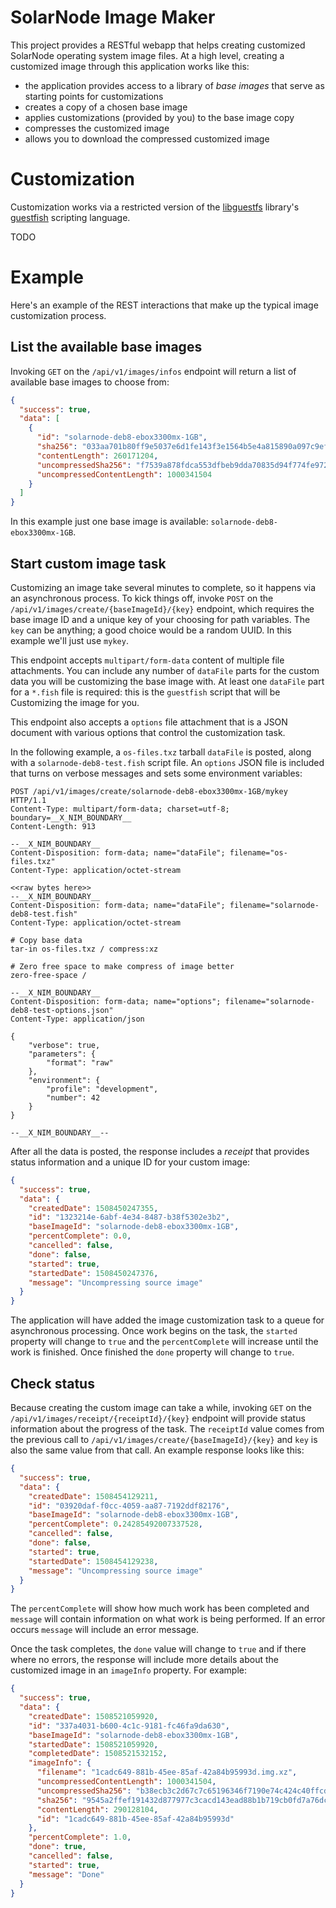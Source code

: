 # SolarNode Image Maker

This project provides a RESTful webapp that helps creating customized SolarNode
operating system image files. At a high level, creating a customized image
through this application works like this:

 * the application provides access to a library of _base images_ that serve
   as starting points for customizations
 * creates a copy of a chosen base image
 * applies customizations (provided by you) to the base image copy
 * compresses the customized image
 * allows you to download the compressed customized image

# Customization

Customization works via a restricted version of the [libguestfs][libguestfs]
library's [guestfish][guestfish] scripting language.

TODO

# Example

Here's an example of the REST interactions that make up the typical image
customization process.

## List the available base images

Invoking `GET` on the `/api/v1/images/infos` endpoint will return a list of
available base images to choose from:

```json
{
  "success": true,
  "data": [
    {
      "id": "solarnode-deb8-ebox3300mx-1GB",
      "sha256": "033aa701b80ff9e5037e6d1fe143f3e1564b5e4a815890a097c9ef3ad84e2680",
      "contentLength": 260171204,
      "uncompressedSha256": "f7539a878fdca553dfbeb9dda70835d94f774fe972c01e42145277f77861497d",
      "uncompressedContentLength": 1000341504
    }
  ]
}
```

In this example just one base image is available: `solarnode-deb8-ebox3300mx-1GB`.

## Start custom image task

Customizing an image take several minutes to complete, so it happens via an
asynchronous process. To kick things off, invoke `POST` on the
`/api/v1/images/create/{baseImageId}/{key}` endpoint, which requires the base
image ID and a unique key of your choosing for path variables. The `key` can be
anything; a good choice would be a random UUID. In this example we'll just use
`mykey`.

This endpoint accepts `multipart/form-data` content of multiple file attachments.
You can include any number of `dataFile` parts for the custom data you will
be customizing the base image with. At least one `dataFile` part for a `*.fish`
file is required: this is the `guestfish` script that will be Customizing
the image for you.

This endpoint also accepts a `options` file attachment that is a JSON document
with various options that control the customization task.

In the following example, a `os-files.txz` tarball `dataFile` is posted, along
with a `solarnode-deb8-test.fish` script file. An `options` JSON file is
included that turns on verbose messages and sets some environment variables:

```
POST /api/v1/images/create/solarnode-deb8-ebox3300mx-1GB/mykey HTTP/1.1
Content-Type: multipart/form-data; charset=utf-8; boundary=__X_NIM_BOUNDARY__
Content-Length: 913

--__X_NIM_BOUNDARY__
Content-Disposition: form-data; name="dataFile"; filename="os-files.txz"
Content-Type: application/octet-stream

<<raw bytes here>>
--__X_NIM_BOUNDARY__
Content-Disposition: form-data; name="dataFile"; filename="solarnode-deb8-test.fish"
Content-Type: application/octet-stream

# Copy base data
tar-in os-files.txz / compress:xz

# Zero free space to make compress of image better
zero-free-space /

--__X_NIM_BOUNDARY__
Content-Disposition: form-data; name="options"; filename="solarnode-deb8-test-options.json"
Content-Type: application/json

{
	"verbose": true,
	"parameters": {
		"format": "raw"
	},
	"environment": {
		"profile": "development",
		"number": 42
	}
}

--__X_NIM_BOUNDARY__--
```

After all the data is posted, the response includes a _receipt_ that provides
status information and a unique ID for your custom image:

```json
{
  "success": true,
  "data": {
    "createdDate": 1508450247355,
    "id": "1323214e-6abf-4e34-8487-b38f5302e3b2",
    "baseImageId": "solarnode-deb8-ebox3300mx-1GB",
    "percentComplete": 0.0,
    "cancelled": false,
    "done": false,
    "started": true,
    "startedDate": 1508450247376,
    "message": "Uncompressing source image"
  }
}
```

The application will have added the image customization task to a queue for
asynchronous processing. Once work begins on the task, the `started` property
will change to `true` and the `percentComplete` will increase until the work is
finished. Once finished the `done` property will change to `true`.

## Check status

Because creating the custom image can take a while, invoking `GET` on the
`/api/v1/images/receipt/{receiptId}/{key}` endpoint will provide status
information about the progress of the task. The `receiptId` value comes from the
previous call to `/api/v1/images/create/{baseImageId}/{key}` and `key` is also
the same value from that call. An example response looks like this:

```json
{
  "success": true,
  "data": {
    "createdDate": 1508454129211,
    "id": "03920daf-f0cc-4059-aa87-7192ddf82176",
    "baseImageId": "solarnode-deb8-ebox3300mx-1GB",
    "percentComplete": 0.24285492007337528,
    "cancelled": false,
    "done": false,
    "started": true,
    "startedDate": 1508454129238,
    "message": "Uncompressing source image"
  }
}
```

The `percentComplete` will show how much work has been completed and `message`
will contain information on what work is being performed. If an error occurs
`message` will include an error message.

Once the task completes, the `done` value will change to `true` and if there
where no errors, the response will include more details about the customized
image in an `imageInfo` property. For example:

```json
{
  "success": true,
  "data": {
    "createdDate": 1508521059920,
    "id": "337a4031-b600-4c1c-9181-fc46fa9da630",
    "baseImageId": "solarnode-deb8-ebox3300mx-1GB",
    "startedDate": 1508521059920,
    "completedDate": 1508521532152,
    "imageInfo": {
      "filename": "1cadc649-881b-45ee-85af-42a84b95993d.img.xz",
      "uncompressedContentLength": 1000341504,
      "uncompressedSha256": "b38ecb3c2d67c7c65196346f7190e74c424c40ffcda9443d86cedea2f3a1fddb",
      "sha256": "9545a2ffef191432d877977c3cacd143ead88b1b719cb0fd7a76dcac714f76b4",
      "contentLength": 290128104,
      "id": "1cadc649-881b-45ee-85af-42a84b95993d"
    },
    "percentComplete": 1.0,
    "done": true,
    "cancelled": false,
    "started": true,
    "message": "Done"
  }
}
```

 [libguestfs]: http://libguestfs.org/
 [guestfish]: http://libguestfs.org/guestfish.1.html
